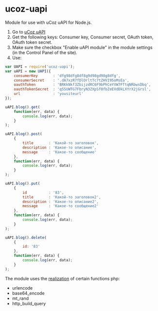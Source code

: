# ucoz-uapi
Module for use with uCoz uAPI for Node.js.

1. Go to [uCoz uAPI](http://api.ucoz.net/ru/)
2. Get the following keys: Consumer key, Consumer secret, OAuth token, OAuth token secret.
3. Make sure the checkbox "Enable uAPI module" in the module settings (in the Control Panel of the site).
3. Use:
```javascript
var UAPI = require('ucoz-uapi');
var uAPI = new UAPI({
    consumerKey       : 'dfg98dfg8df8g9d98gd98g8dfg',
    consumerSecret    : '.dA7xzR7fDlOrltTc7tZHVI95oMsEa',
    oauthToken        : 'BRKkNkf3ZbijzdRC6F9bPhCeYVW7FTtqNRbwsDbq',
    oauthTokenSecret  : 'qSSUWTG7FbryN3ZXpSf0fbZeEVdDkLXYrX2jGrsl',
    url               : 'yousiteurl'
});

uAPI.blog().get(
    function(err, data) {
        console.log(err, data);
    }
);

uAPI.blog().post(
    {
        title       : 'Какой-то заголовок',
        description : 'Какое-то описание',
        message     : 'Какое-то сообщение'
    },
    function(err, data) {
        console.log(err, data);
    }
);

uAPI.blog().put(
    {
        id          : '83',
        title       : 'Какой-то заголовок2',
        description : 'Какое-то описание2',
        message     : 'Какое-то сообщение2'
    },
    function(err, data) {
        console.log(err, data);
    }
);

uAPI.blog().delete(
    {
        id: '83'
    },
    function(err, data) {
        console.log(err, data);
    }
);
```

The module uses the [realization](http://phpjs.org/) of certain functions php:
* urlencode
* base64_encode
* mt_rand
* http_build_query

